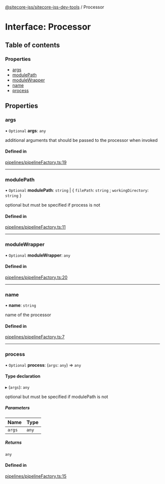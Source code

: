 [@sitecore-jss/sitecore-jss-dev-tools](../README.md) / Processor

# Interface: Processor

## Table of contents

### Properties

- [args](Processor.md#args)
- [modulePath](Processor.md#modulepath)
- [moduleWrapper](Processor.md#modulewrapper)
- [name](Processor.md#name)
- [process](Processor.md#process)

## Properties

### args

• `Optional` **args**: `any`

additional arguments that should be passed to the processor when invoked

#### Defined in

[pipelines/pipelineFactory.ts:19](https://github.com/Sitecore/jss/blob/d8fa09357/packages/sitecore-jss-dev-tools/src/pipelines/pipelineFactory.ts#L19)

___

### modulePath

• `Optional` **modulePath**: `string` \| { `filePath`: `string` ; `workingDirectory`: `string`  }

optional but must be specified if process is not

#### Defined in

[pipelines/pipelineFactory.ts:11](https://github.com/Sitecore/jss/blob/d8fa09357/packages/sitecore-jss-dev-tools/src/pipelines/pipelineFactory.ts#L11)

___

### moduleWrapper

• `Optional` **moduleWrapper**: `any`

#### Defined in

[pipelines/pipelineFactory.ts:20](https://github.com/Sitecore/jss/blob/d8fa09357/packages/sitecore-jss-dev-tools/src/pipelines/pipelineFactory.ts#L20)

___

### name

• **name**: `string`

name of the processor

#### Defined in

[pipelines/pipelineFactory.ts:7](https://github.com/Sitecore/jss/blob/d8fa09357/packages/sitecore-jss-dev-tools/src/pipelines/pipelineFactory.ts#L7)

___

### process

• `Optional` **process**: (`args`: `any`) => `any`

#### Type declaration

▸ (`args`): `any`

optional but must be specified if modulePath is not

##### Parameters

| Name | Type |
| :------ | :------ |
| `args` | `any` |

##### Returns

`any`

#### Defined in

[pipelines/pipelineFactory.ts:15](https://github.com/Sitecore/jss/blob/d8fa09357/packages/sitecore-jss-dev-tools/src/pipelines/pipelineFactory.ts#L15)
